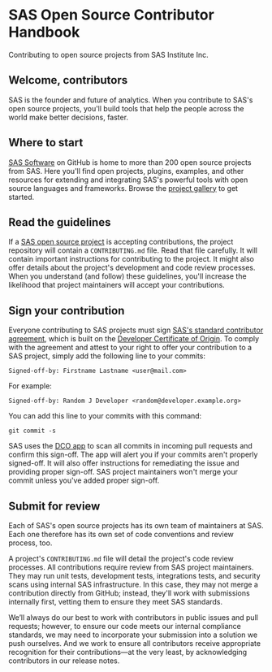 # SAS Open Source Contributor Handbook
Contributing to open source projects from SAS Institute Inc.

## Welcome, contributors
SAS is the founder and future of analytics.
When you contribute to SAS's open source projects, you'll build tools that help the people across the world make better decisions, faster.

## Where to start
[SAS Software](https://github.com/sassoftware) on GitHub is home to more than 200 open source projects from SAS.
Here you'll find open projects, plugins, examples, and other resources for extending and integrating SAS's powerful tools with open source languages and frameworks.
Browse the [project gallery](https://sassoftware.github.io/) to get started.

## Read the guidelines
If a [SAS open source project](https://sassoftware.github.io/) is accepting contributions, the project repository will contain a `CONTRIBUTING.md` file.
Read that file carefully.
It will contain important instructions for contributing to the project.
It might also offer details about the project's development and code review processes.
When you understand (and follow) these guidelines, you'll increase the likelihood that project maintainers will accept your contributions.

## Sign your contribution
Everyone contributing to SAS projects must sign [SAS's standard contributor agreement](https://github.com/sassoftware/.github/blob/main/ContributorAgreement.txt), which is built on the [Developer Certificate of Origin](https://developercertificate.org/).
To comply with the agreement and attest to your right to offer your contribution to a SAS project, simply add the following line to your commits:

```
Signed-off-by: Firstname Lastname <user@mail.com>
```

For example:

```
Signed-off-by: Random J Developer <random@developer.example.org>
```

You can add this line to your commits with this command:

```
git commit -s
```

SAS uses the [DCO app](https://github.com/apps/dco) to scan all commits in incoming pull requests and confirm this sign-off.
The app will alert you if your commits aren't properly signed-off.
It will also offer instructions for remediating the issue and providing proper sign-off.
SAS project maintainers won't merge your commit unless you've added proper sign-off.

## Submit for review
Each of SAS's open source projects has its own team of maintainers at SAS.
Each one therefore has its own set of code conventions and review process, too.

A project's `CONTRIBUTING.md` file will detail the project's code review processes.
All contributions require review from SAS project maintainers.
They may run unit tests, development tests, integrations tests, and security scans using internal SAS infrastructure.
In this case, they may not merge a contribution directly from GitHub; instead, they'll work with submissions internally first, vetting them to ensure they meet SAS standards.

We’ll always do our best to work with contributors in public issues and pull requests; however, to ensure our code meets our internal compliance standards, we may need to incorporate your submission into a solution we push ourselves.
And we work to ensure all contributors receive appropriate recognition for their contributions—at the very least, by acknowledging contributors in our release notes.

